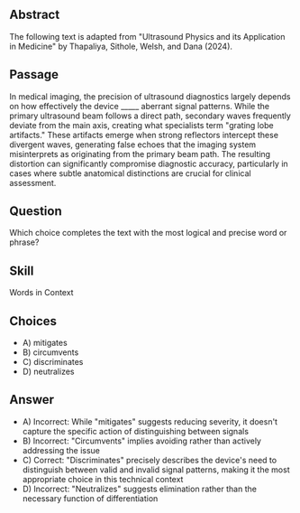 ## Abstract
The following text is adapted from "Ultrasound Physics and its Application in Medicine" by Thapaliya, Sithole, Welsh, and Dana (2024).

## Passage
In medical imaging, the precision of ultrasound diagnostics largely depends on how effectively the device _____ aberrant signal patterns. While the primary ultrasound beam follows a direct path, secondary waves frequently deviate from the main axis, creating what specialists term "grating lobe artifacts." These artifacts emerge when strong reflectors intercept these divergent waves, generating false echoes that the imaging system misinterprets as originating from the primary beam path. The resulting distortion can significantly compromise diagnostic accuracy, particularly in cases where subtle anatomical distinctions are crucial for clinical assessment.

## Question
Which choice completes the text with the most logical and precise word or phrase?

## Skill
Words in Context

## Choices
- A) mitigates
- B) circumvents
- C) discriminates
- D) neutralizes

## Answer
- A) Incorrect: While "mitigates" suggests reducing severity, it doesn't capture the specific action of distinguishing between signals
- B) Incorrect: "Circumvents" implies avoiding rather than actively addressing the issue
- C) Correct: "Discriminates" precisely describes the device's need to distinguish between valid and invalid signal patterns, making it the most appropriate choice in this technical context
- D) Incorrect: "Neutralizes" suggests elimination rather than the necessary function of differentiation